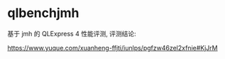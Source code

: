 # qlbenchjmh

基于 jmh 的 QLExpress 4 性能评测, 评测结论:

https://www.yuque.com/xuanheng-ffjti/iunlps/pgfzw46zel2xfnie#KjJrM